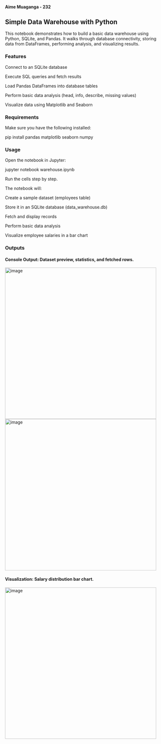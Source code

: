 #### Aime Muaganga - 232

## Simple Data Warehouse with Python

This notebook demonstrates how to build a basic data warehouse using Python, SQLite, and Pandas.
It walks through database connectivity, storing data from DataFrames, performing analysis, and visualizing results.

### Features

Connect to an SQLite database

Execute SQL queries and fetch results

Load Pandas DataFrames into database tables

Perform basic data analysis (head, info, describe, missing values)

Visualize data using Matplotlib and Seaborn

### Requirements

Make sure you have the following installed:

pip install pandas matplotlib seaborn numpy

### Usage

Open the notebook in Jupyter:

jupyter notebook warehouse.ipynb


Run the cells step by step.

The notebook will:

Create a sample dataset (employees table)

Store it in an SQLite database (data_warehouse.db)

Fetch and display records

Perform basic data analysis

Visualize employee salaries in a bar chart

### Outputs

#### Console Output: Dataset preview, statistics, and fetched rows.

<img width="500px" alt="image" src="https://github.com/user-attachments/assets/2ddec6dc-b80f-4be8-9d41-5ca1f10e8cf7" />

<img width="500px" alt="image" src="https://github.com/user-attachments/assets/e558acbb-9efd-4e0d-9d97-13ad3941444d" />


#### Visualization: Salary distribution bar chart.

<img width="500px" alt="image" src="https://github.com/user-attachments/assets/7c0d57c6-7321-4a11-abaf-f786480e0eef" />
